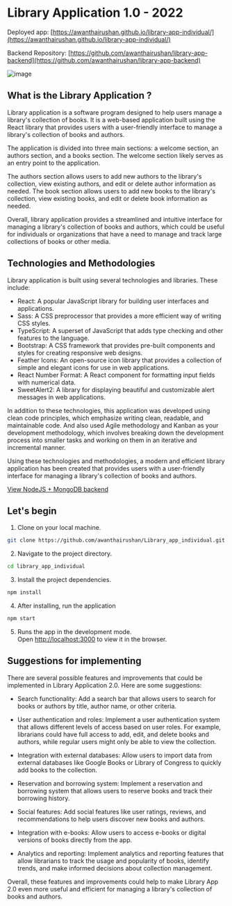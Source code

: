 # Library Application 1.0 - 2022

Deployed app: [https://awanthairushan.github.io/library-app-individual/](https://awanthairushan.github.io/library-app-individual/)

Backend Repository: [https://github.com/awanthairushan/library-app-backend](https://github.com/awanthairushan/library-app-backend)

![image](https://github.com/awanthairushan/Library_app_individual/assets/67237098/a3506fb4-f35e-4028-a551-6ecae5a8ef72)

## What is the Library Application ?

Library application is a software program designed to help users manage a library's collection of books. It is a web-based application built using the React library that provides users with a user-friendly interface to manage a library's collection of books and authors.

The application is divided into three main sections: a welcome section, an authors section, and a books section. The welcome section likely serves as an entry point to the application.

The authors section allows users to add new authors to the library's collection, view existing authors, and edit or delete author information as needed. The book section allows users to add new books to the library's collection, view existing books, and edit or delete book information as needed.

Overall, library application provides a streamlined and intuitive interface for managing a library's collection of books and authors, which could be useful for individuals or organizations that have a need to manage and track large collections of books or other media.

## Technologies and Methodologies

Library application is built using several technologies and libraries. These include:

- React: A popular JavaScript library for building user interfaces and applications.
- Sass: A CSS preprocessor that provides a more efficient way of writing CSS styles.
- TypeScript: A superset of JavaScript that adds type checking and other features to the language.
- Bootstrap: A CSS framework that provides pre-built components and styles for creating responsive web designs.
- Feather Icons: An open-source icon library that provides a collection of simple and elegant icons for use in web applications.
- React Number Format: A React component for formatting input fields with numerical data.
- SweetAlert2: A library for displaying beautiful and customizable alert messages in web applications.

In addition to these technologies, this application was developed using clean code principles, which emphasize writing clean, readable, and maintainable code. And also used Agile methodology and Kanban as your development methodology, which involves breaking down the development process into smaller tasks and working on them in an iterative and incremental manner.

Using these technologies and methodologies, a modern and efficient library application has been created that provides users with a user-friendly interface for managing a library's collection of books and authors.

[View NodeJS + MongoDB backend](https://github.com/awanthairushan/library-app-backend)

## Let's begin

1. Clone on your local machine.

```bash
git clone https://github.com/awanthairushan/Library_app_individual.git
```
2. Navigate to the project directory.
```bash
cd library_app_individual
```
3. Install the project dependencies.
```bash
npm install
```

4. After installing, run the application
```bash
npm start
```

5. Runs the app in the development mode.\
Open [http://localhost:3000](http://localhost:3000) to view it in the browser.

## Suggestions for implementing 

There are several possible features and improvements that could be implemented in Library Application 2.0. Here are some suggestions:

- Search functionality: Add a search bar that allows users to search for books or authors by title, author name, or other criteria.

- User authentication and roles: Implement a user authentication system that allows different levels of access based on user roles. For example, librarians could have full access to add, edit, and delete books and authors, while regular users might only be able to view the collection.

- Integration with external databases: Allow users to import data from external databases like Google Books or Library of Congress to quickly add books to the collection.

- Reservation and borrowing system: Implement a reservation and borrowing system that allows users to reserve books and track their borrowing history.

- Social features: Add social features like user ratings, reviews, and recommendations to help users discover new books and authors.

- Integration with e-books: Allow users to access e-books or digital versions of books directly from the app.

- Analytics and reporting: Implement analytics and reporting features that allow librarians to track the usage and popularity of books, identify trends, and make informed decisions about collection management.

Overall, these features and improvements could help to make Library App 2.0 even more useful and efficient for managing a library's collection of books and authors.
